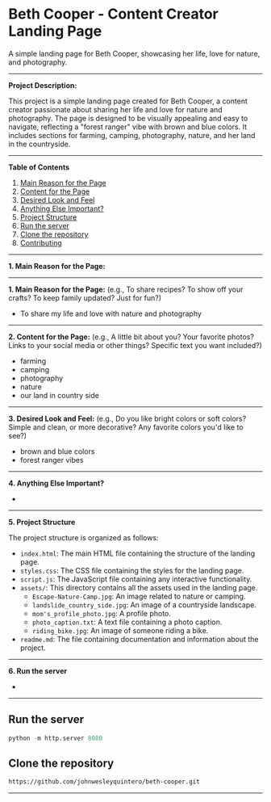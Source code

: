 # Beth Cooper - Content Creator Landing Page

A simple landing page for Beth Cooper, showcasing her life, love for nature, and photography.

---

**Project Description:**

This project is a simple landing page created for Beth Cooper, a content creator passionate about sharing her life and love for nature and photography. The page is designed to be visually appealing and easy to navigate, reflecting a "forest ranger" vibe with brown and blue colors. It includes sections for farming, camping, photography, nature, and her land in the countryside.

---

**Table of Contents**

1.  [Main Reason for the Page](#1-main-reason-for-the-page)
2.  [Content for the Page](#2-content-for-the-page)
3.  [Desired Look and Feel](#3-desired-look-and-feel)
4.  [Anything Else Important?](#4-anything-else-important)
5.  [Project Structure](#project-structure)
6.  [Run the server](#run-the-server)
7.  [Clone the repository](#clone-the-repository)
8.  [Contributing](#contributing)

---

**1. Main Reason for the Page:**

---

**1. Main Reason for the Page:**
(e.g., To share recipes? To show off your crafts? To keep family updated? Just for fun?)

- To share my life and love with nature and photography

---

**2. Content for the Page:**
(e.g., A little bit about you? Your favorite photos? Links to your social media or other things? Specific text you want included?)

- farming
- camping
- photography
- nature
- our land in country side
  
---

**3. Desired Look and Feel:**
(e.g., Do you like bright colors or soft colors? Simple and clean, or more decorative? Any favorite colors you'd like to see?)

- brown and blue colors
- forest ranger vibes

---

**4. Anything Else Important?**

-

---

**5. Project Structure**

The project structure is organized as follows:

*   `index.html`: The main HTML file containing the structure of the landing page.
*   `styles.css`: The CSS file containing the styles for the landing page.
*   `script.js`: The JavaScript file containing any interactive functionality.
*   `assets/`: This directory contains all the assets used in the landing page.
    *   `Escape-Nature-Camp.jpg`: An image related to nature or camping.
    *   `landslide_country_side.jpg`: An image of a countryside landscape.
    *   `mom's_profile_photo.jpg`: A profile photo.
    *   `photo_caption.txt`: A text file containing a photo caption.
    *   `riding_bike.jpg`: An image of someone riding a bike.
*   `readme.md`: The file containing documentation and information about the project.

---

**6. Run the server**

- 

---

## Run the server

```python
python -m http.server 8080
```

## Clone the repository


```bash
https://github.com/johnwesleyquintero/beth-cooper.git
```
---
